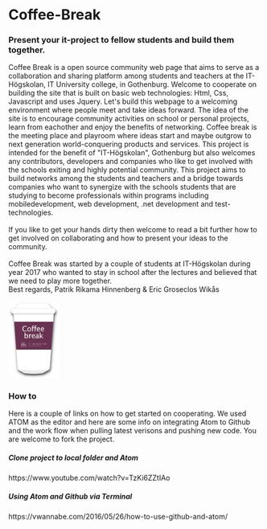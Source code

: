 # Coffee-Break
<h3>Present your it-project to fellow students and build them together.</h3>
Coffee Break is a open source community web page that aims to serve as a collaboration and sharing platform among students and teachers at the IT-Högskolan, IT University college, in Gothenburg. Welcome to cooperate on building the site that is built on basic web technologies: Html, Css, Javascript and uses Jquery. Let's build this webpage to a welcoming environment where people meet and take ideas forward. The idea of the site is to encourage community activities on school or personal projects, learn from eachother and enjoy the benefits of networking. Coffee break is the meeting place and playroom where ideas start and maybe outgrow to next generation world-conquering products and services. This project is intended for the benefit of "IT-Högskolan", Gothenburg but also welcomes any contributors, developers and companies who like to get involved with the schools exiting and highly potential community. This project aims to build networks among the students and teachers and a bridge towards companies who want to synergize with the schools students that are studying to become professionals within programs including mobiledevelopment, web development, .net development and test-technologies.
<br>
<br>
If you like to get your hands dirty then welcome to read a bit further how to get involved on collaborating and how to present your ideas to the community.
<br>
<br>
Coffee Break was started by a couple of students at IT-Högskolan during year 2017 who wanted to stay in school after the lectures and believed that we need to play more together.
<br>
Best regards,
Patrik Rikama Hinnenberg & Eric Groseclos Wikås
<br>
<br>
<img id="logo" alt="coffee mug" src="media/cofee_break_logo.png" width="20%">

<h3>How to</h3>
Here is a couple of links on how to get started on cooperating. We used ATOM as the editor and here are some info on integrating Atom to Github and the work flow when pulling latest verisons and pushing new code. You are welcome to fork the project.

<h5>Clone project to local folder and Atom</h5>
https://www.youtube.com/watch?v=TzKi6ZZtIAo

<h5>Using Atom and Github via Terminal</h5>
https://vwannabe.com/2016/05/26/how-to-use-github-and-atom/
